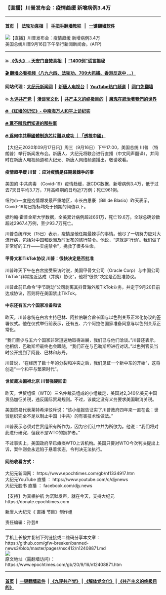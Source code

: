 ### 【直播】川普发布会：疫情趋缓 新增病例3.4万
------------------------

#### [首页](https://github.com/gfw-breaker/banned-news3/blob/master/README.md) &nbsp;&nbsp;|&nbsp;&nbsp; [法轮功真相](https://github.com/begood0513/basic/blob/master/README.md)  &nbsp;&nbsp;|&nbsp;&nbsp; [手把手翻墙教程](https://github.com/gfw-breaker/guides/wiki)  &nbsp;&nbsp;|&nbsp;&nbsp; [一键翻墙软件](https://github.com/gfw-breaker/nogfw/blob/master/README.md)  



<div><img alt="【直播】川普发布会：疫情趋缓 新增病例3.4万" class="attachment-djy_600_400 size-djy_600_400 wp-post-image" src="https://i.epochtimes.com/assets/uploads/2020/08/20200716-biyun-hk001-600x400.jpg"/>
<div class="caption">
 美国总统川普9月16日下午举行新闻新闻会。(AFP)
</div></div><hr/>

#### 💥 [《伪火》 - 天安门自焚真相 ](http://158.247.195.190:10000/videos/blog/weihuo.html)&nbsp; |&nbsp; [“1400例”谎言揭秘  ](http://158.247.195.190:10000/videos/blog/jiexi1400.html)

#### [ 🎬  翻墙必看视频（八九六四、法轮功、709大抓捕、香港反送中 ...）](https://github.com/gfw-breaker/links/blob/master/banned.md)

#### 网站代理：[大纪元新闻网](http://158.247.195.190:10080/gb/) &nbsp;|&nbsp; [新唐人电视台](http://158.247.195.190:8808/gb/)  &nbsp;|&nbsp; [YouTube热门频道](http://158.247.195.190/youtube.html) &nbsp;|&nbsp; [网门免翻墙](http://158.247.195.190:11000/show.aspx?name=ogHome)

#### 💥 [九评共产党](http://158.247.195.190:10000/videos/res/jiuping/)&nbsp; |&nbsp; [漫谈党文化](http://158.247.195.190:10000/videos/res/mtdwh/)&nbsp; |&nbsp; [共产主义的终极目的](http://158.247.195.190:10000/videos/res/zjmd/)&nbsp; |&nbsp; [魔鬼在統治著我們的世界](http://158.247.195.190:10000/videos/res/TheSpecter/)  

#### [ 🔥  《红墙的记忆》- 中南海万人和平上访纪实](http://158.247.195.190:10000/videos/news/../legend/index.html)

#### [ 🔥  黨不叫我們知道的那些事](http://158.247.195.190:10000/videos/news/truth02.html)

#### [ 🔥  爲何中共舉國體制造芯片難以成功 ｜「透視中國」](http://158.247.195.190:10000/videos/news/don03.html)

<div><p>
 【大纪元2020年09月17日讯】周三（9月16日）下午17:00，美国总统
 <ok href="https://www.epochtimes.com/gb/tag/%E5%B7%9D%E6%99%AE.html">
  川普
 </ok>
 （特朗普）举行新闻发布会。新唐人、大纪元将联合进行直播（中文同声翻译），并同时在新唐人电视频道和大纪元、新唐人网络频道播出。敬请收看。
</p>
<p>
 <center>
 </center>
</p>
<h4>
 疫情趋平缓
 <ok href="https://www.epochtimes.com/gb/tag/%E5%B7%9D%E6%99%AE.html">
  川普
 </ok>
 ：应对疫情是任期最棘手的事
</h4>
<p>
 美国的
 <ok href="https://www.epochtimes.com/gb/tag/%E4%B8%AD%E5%85%B1%E7%97%85%E6%AF%92.html">
  中共病毒
 </ok>
 （Covid-19）疫情趋缓，据CDC数据，新增病例3.4万，低于过去7天日平均3.7万，7月高峰期的日均近7万例；死亡961例。
</p>
<p>
 纽约市一度是疫情爆发最严重地区，市长白思豪（Bill de Blasio）昨天表示，Covid-19每日指标均处于预期的阈值以下。
</p>
<p>
 据约翰·霍普金斯大学数据，全美累计病例超过661万，死亡19.6万。全球总确诊数超过2967.4万例，至少93.7万死亡。
</p>
<p>
 川普总统昨天（15日）表示，疫情是他任期最棘手的事情。他尽了一切努力应对大流行病，包括对中国和欧洲及时发布的旅行禁令。他说，“这就是‘行动’。我们做了非常好的工作——实施禁令”，挽救了很多生命。
</p>
<h4>
 甲骨文和TikTok协议 川普：很快决定是否批准
</h4>
<p>
 川普昨天下午在白宫接受采访时说，美国甲骨文公司（Oracle Corp）与中国公司TikTok“非常接近达成（并购）协议”，他将“很快”决定是否批准协议。
</p>
<p>
 川普此前已命令“字节跳动”公司剥离其抖音海外版TikTok业务，并定于9月20日前达成协议，否则将在美国禁止TikTok。
</p>
<h4>
 中东还有五六个国家准备和谈
</h4>
<p>
 昨天，川普总统在白宫主持巴林、阿拉伯联合酋长国与以色列关系正常化协议的签署仪式。他在仪式举行前表示，还有五、六个阿拉伯国家准备同意与以色列关系正常化。
</p>
<p>
 “我们至少与五六个国家非常迅速地取得进展，我们已与他们洽谈。”川普还表示，他相信，巴勒斯坦最终也会跟随，“我们正在与巴勒斯坦进行对话。”以色列官员当时公开提到了阿曼、巴林和苏丹。
</p>
<p>
 川普说，“在经历了数十年的分裂和冲突之后，我们见证一个新中东的开始”，这将创造“一个和平与繁荣时代”。
</p>
<h4>
 世贸裁决偏袒北京 川普强硬回击
</h4>
<p>
 昨天，世贸组织（WTO）三名仲裁员组成的小组裁定，美国对2,340亿美元中国货品加征关税，违反国际贸易规则。不过，该裁定没有义务要求美国取消关税。
</p>
<p>
 美国贸易代表莱特希泽驳斥说：“该小组报告证实了川普政府四年来一直在说：世贸组织完全不足以制止中国（中共）的有害技术性做法。”
</p>
<p>
 川普表示必须对世贸组织有所作为，因为它们让中共为所欲为。他说：“我们将对此进行研究，但我不是WTO的拥护者。”
</p>
<p>
 不过事实上，美国政府早已瘫痪WTO上诉机构。美国只要对WTO今次判决提出上诉，案件则会永远陷于悬着状态，令判决无法执行。
</p>
<h4>
 网络收看方式：
</h4>
<p>
 大纪元新闻网：
 <ok href="https://www.epochtimes.com/gb/nf1334917.htm" rel="noopener noreferrer" target="_blank">
  https://www.epochtimes.com/gb/nf1334917.htm
 </ok>
 <br/>
 大纪元YouTube
 <ok href="https://www.epochtimes.com/gb/tag/%e7%9b%b4%e6%92%ad.html">
  直播
 </ok>
 ：
 <ok href="https://www.youtube.com/c/djynews" rel="noopener noreferrer" target="_blank">
  https://www.youtube.com/c/djynews
 </ok>
 <br/>
 大纪元脸书
 <ok href="https://www.epochtimes.com/gb/tag/%e7%9b%b4%e6%92%ad.html">
  直播
 </ok>
 ：
 <ok href="http://facebook.com/djy.news" rel="noopener noreferrer" target="_blank">
  facebook.com/djy.news
 </ok>
</p>
<p>
 【支持】为真相护航 为沉默发声，就在今天，支持大纪元
 <br/>
 <ok href="https://donate.epochtimes.com/" rel="noopener noreferrer" target="_blank">
  https://donate.epochtimes.com
 </ok>
</p>
<p>
 新唐人大纪元《
 <ok href="https://www.epochtimes.com/gb/tag/%e7%9b%b4%e6%92%ad.html">
  直播
 </ok>
 节目》制作组
</p>
<p>
 责任编辑：孙芸#
</p>
</div>
<hr/>
手机上长按并复制下列链接或二维码分享本文章：<br/>
https://github.com/gfw-breaker/banned-news3/blob/master/pages/nsc412/n12408871.md <br/>
<a href='https://github.com/gfw-breaker/banned-news3/blob/master/pages/nsc412/n12408871.md'><img src='https://github.com/gfw-breaker/banned-news3/blob/master/pages/nsc412/n12408871.md.png'/></a> <br/>
原文地址（需翻墙访问）：https://www.epochtimes.com/gb/20/9/16/n12408871.htm


------------------------
#### [首页](https://github.com/gfw-breaker/banned-news3/blob/master/README.md) &nbsp;|&nbsp; [一键翻墙软件](https://github.com/gfw-breaker/nogfw/blob/master/README.md) &nbsp;| [《九评共产党》](https://github.com/gfw-breaker/9ping.md/blob/master/README.md#九评之一评共产党是什么) | [《解体党文化》](https://github.com/gfw-breaker/jtdwh.md/blob/master/README.md) | [《共产主义的终极目的》](https://github.com/gfw-breaker/gczydzjmd.md/blob/master/README.md)


<img src='http://gfw-breaker.win/banned-news3/pages/nsc412/n12408871.md' width='0px' height='0px'/>
